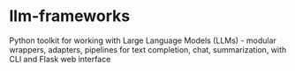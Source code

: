# llm-frameworks
Python toolkit for working with Large Language Models (LLMs) - modular wrappers, adapters, pipelines for text completion, chat, summarization, with CLI and Flask web interface
